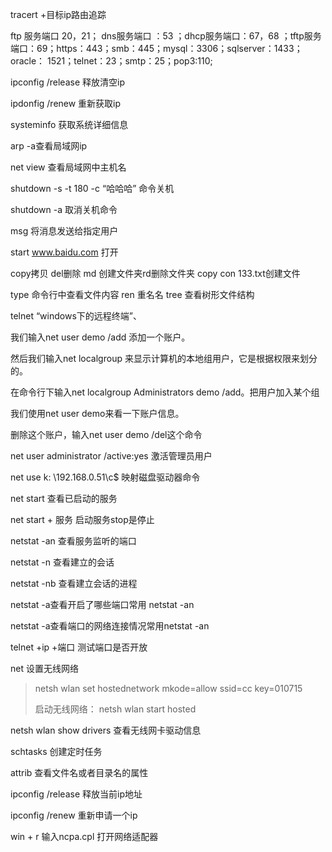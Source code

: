 tracert +目标ip路由追踪

ftp 服务端口 20，21； dns服务端口 ：53  ；dhcp服务端口：67，68 ；tftp服务端口：69；https：443；smb：445；mysql：3306；sqlserver：1433；oracle： 1521；telnet：23；smtp：25；pop3:110;  

ipconfig /release 释放清空ip

ipdonfig /renew 重新获取ip

systeminfo 获取系统详细信息

arp -a查看局域网ip

net view 查看局域网中主机名

shutdown -s -t 180 -c “哈哈哈” 命令关机

shutdown -a 取消关机命令

msg 将消息发送给指定用户

start  www.baidu.com 打开

copy拷贝 del删除 md 创建文件夹rd删除文件夹 copy con 133.txt创建文件

type 命令行中查看文件内容 ren 重名名 tree 查看树形文件结构

telnet “windows下的远程终端”、



我们输入net user demo /add 添加一个账户。

然后我们输入net localgroup 来显示计算机的本地组用户，它是根据权限来划分的。

在命令行下输入net localgroup Administrators demo /add。把用户加入某个组

我们使用net user demo来看一下账户信息。

删除这个账户，输入net user demo /del这个命令

net user administrator /active:yes 激活管理员用户

net use k: \\192.168.0.51\c$ 映射磁盘驱动器命令

net start 查看已启动的服务

net start + 服务 启动服务stop是停止

netstat -an 查看服务监听的端口

netstat -n 查看建立的会话

netstat -nb 查看建立会话的进程

netstat -a查看开启了哪些端口常用 netstat -an

netstat -a查看端口的网络连接情况常用netstat -an

telnet +ip +端口 测试端口是否开放

net 设置无线网络

> netsh wlan set hostednetwork mkode=allow ssid=cc key=010715
>
> 启动无线网络： netsh wlan start hosted

netsh wlan show drivers 查看无线网卡驱动信息

schtasks 创建定时任务

attrib 查看文件名或者目录名的属性

ipconfig /release 释放当前ip地址

ipconfig /renew 重新申请一个ip

win + r 输入ncpa.cpl 打开网络适配器

